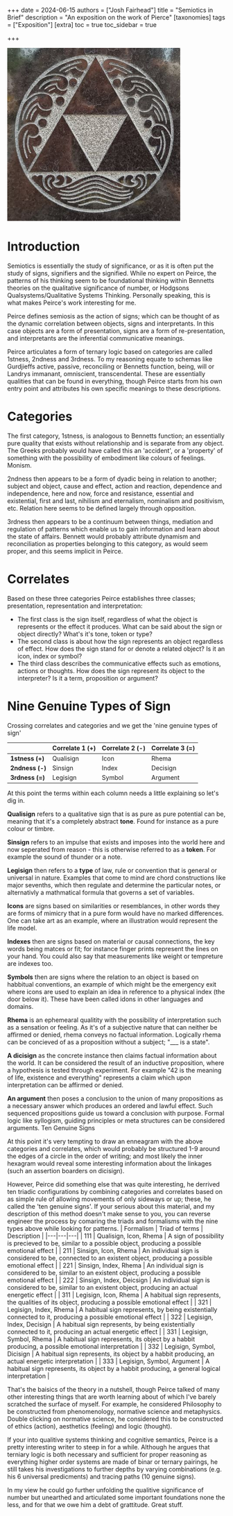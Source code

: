 +++
date = 2024-06-15
authors = ["Josh Fairhead"]
title = "Semiotics in Brief"
description = "An exposition on the work of Pierce"
[taxonomies]
tags = ["Exposition"]
[extra]
toc = true
toc_sidebar = true

+++

![alt text](Triads.jpg)

# Introduction

Semiotics is essentially the study of significance, or as it is often put the study of signs, signifiers and the signified. While no expert on Peirce, the patterns of his thinking seem to be foundational thinking within Bennetts theories on the qualitative significance of number, or Hodgsons Qualsystems/Qualitative Systems Thinking. Personally speaking, this is what makes Peirce's work interesting for me.

Peirce defines semiosis as the action of signs; which can be thought of as the dynamic correlation between objects, signs and interpretants. In this case objects are a form of presentation, signs are a form of re-presentation, and interpretants are the inferential communicative meanings.

Peirce articulates a form of ternary logic based on categories are called 1stness, 2ndness and 3rdness. To my reasoning equate to schemas like Gurdjieffs active, passive, reconciling or Bennetts function, being, will or Landrys immanant, omniscient, transcendental. These are essentially qualities that can be found in everything, though Peirce starts from his own entry point and attributes his own specific meanings to these descriptions.

# Categories

The first category, 1stness, is analogous to Bennetts function; an essentially pure quality that exists without relationship and is separate from any object. The Greeks probably would have called this an 'accident', or a 'property' of something with the possibility of embodiment like colours of feelings. Monism.

2ndness then appears to be a form of dyadic being in relation to another; subject and object, cause and effect, action and reaction, dependence and independence, here and now, force and resistance, essential and existential, first and last, nihilism and eternalism, nominalism and positivism, etc. Relation here seems to be defined largely through opposition.

3rdness then appears to be a continuum between things, mediation and regulation of patterns which enable us to gain information and learn about the state of affairs. Bennett would probably attribute dynamism and reconciliation as properties belonging to this category, as would seem proper, and this seems implicit in Peirce.

# Correlates

Based on these three categories Peirce establishes three classes; presentation, representation and interpretation:

- The first class is the sign itself, regardless of what the object is represents or the effect it produces. What can be said about the sign or object directly? What's it's tone, token or type?
- The second class is about how the sign represents an object regardless of effect. How does the sign stand for or denote a related object? Is it an icon, index or symbol?
- The third class describes the communicative effects such as emotions, actions or thoughts. How does the sign represent its object to the interpreter? Is it a term, proposition or argument?

# Nine Genuine Types of Sign

Crossing correlates and categories and we get the 'nine genuine types of sign'

| | Correlate 1 (+) | Correlate 2 (-) | Correlate 3 (=) |
|---|---|---|---|
| **1stness (+)** |	Qualisign |	Icon | Rhema |
| **2ndness (-)** |	Sinsign | Index | Decisign | 
| **3rdness (=)** |	Legisign | Symbol | Argument |

At this point the terms within each column needs a little explaining so let's dig in.

**Qualisign** refers to a qualitative sign that is as pure as pure potential can be, meaning that it's a completely abstract **tone**. Found for instance as a pure colour or timbre.

**Sinsign** refers to an impulse that exists and imposes into the world here and now seperated from reason - this is otherwise referred to as a **token**. For example the sound of thunder or a note.

**Legisign** then refers to a **type** of law, rule or convention that is general or universal in nature. Examples that come to mind are chord constructions like major sevenths, which then regulate and determine the particular notes, or alternativly a mathmatical formula that governs a set of variables.

**Icons** are signs based on similarities or resemblances, in other words they are forms of mimicry that in a pure form would have no marked differences. One can take art as an example, where an illustration would represent the life model.

**Indexes** then are signs based on material or causal connections, the key words being matces or fit; for instance finger prints represent the lines on your hand. You could also say that measurements like weight or tempreture are indexes too.

**Symbols** then are signs where the relation to an object is based on habbitual conventions, an example of which might be the emergency exit where icons are used to explain an idea in reference to a physical index (the door below it). These have been called idons in other languages and domains.

**Rhema** is an ephemearal qualitity with the possibility of interpretation such as a sensation or feeling. As it's of a subjective nature that can neither be affirmed or denied, rhema conveys no factual information. Logically rhema can be concieved of as a proposition without a subject; "___ is a state".

**A dicisign** as the concrete instance then claims factual information about the world. It can be considered the result of an inductive proposition, where a hypothesis is tested through experiment. For example "42 is the meaning of life, existence and everything" represents a claim which upon interpretation can be affirmed or denied.

**An argument** then poses a conclusion to the union of many propositions as a necessary answer which produces an ordered and lawful effect. Such sequenced propositions guide us toward a conclusion with purpose. Formal logic like syllogism, guiding principles or meta structures can be considered arguments.
Ten Genuine Signs

At this point it's very tempting to draw an enneagram with the above categories and correlates, which would probably be structured 1-9 around the edges of a circle in the order of writing; and most likely the inner hexagram would reveal some interesting information about the linkages (such an assertion boarders on dicisign).

However, Peirce did something else that was quite interesting, he derrived ten triadic configurations by combining categories and correlates based on as simple rule of allowing movements of only sideways or up; these, he called the 'ten genuine signs'. If your serious about this material, and my description of this method doesn't make sense to you, you can reverse engineer the process by comaring the triads and formalisms with the nine types above while looking for patterns.
| Formalism | Triad of terms | Description |
|---|---|---|
| 111 |	Qualisign, Icon, Rhema | A sign of possibility is precieved to be, similar to a possible object, producing a possible emotional effect |
| 211 |	Sinsign, Icon, Rhema | An individual sign is considered to be, connected to an existent object, producing a possible emotional effect |
| 221 |	Sinsign, Index, Rhema |	An individual sign is considered to be, similar to an existent object, producing a possible emotional effect |
| 222 |	Sinsign, Index, Deicsign | An individual sign is considered to be, similar to an existent object, producing an actual energetic effect |
| 311 |	Legisign, Icon, Rhema | A habitual sign represents, the qualities of its object, producing a possible emotional effect |
| 321 |	Legisign, Index, Rhema | A habitual sign represents, by being existentially connected to it, producing a possible emotional effect |
| 322 |	Legisign, Index, Decisign | A habitual sign represents, by being existentially connected to it, producing an actual energetic effect |
| 331 |	Legisign, Symbol, Rhema | A habitual sign represents, its object by a habbit producing, a possible emotional interpretation |
| 332 |	Legisign, Symbol, Dicisign | A habitual sign represents, its object by a habbit producing, an actual energetic interpretation |
| 333 |	Legisign, Symbol, Argument | A habitual sign represents, its object by a habbit producing, a general logical interpretation | 

That's the baisics of the theory in a nutshell, though Peirce talked of many other interesting things that are worth learning about of which I've barely scratched the surface of myself. For example, he considered Philosophy to be constructed from phenomenology, normative science and metaphysics. Double clicking on normative science, he considered this to be constructed of ethics (action), aesthetics (feeling) and logic (thought).

If your into qualitive systems thinking and cognitive semantics, Peirce is a pretty interesting writer to steep in for a while. Although he argues that terniary logic is both necessary and sufficient for proper reasoning as everything higher order systems are made of binar or ternary pairings, he still takes his investigations to further depths by varying combinations (e.g. his 6 universal predicments) and tracing paths (10 genuine signs).

In my view he could go further unfolding the qualitive significance of number but unearthed and articulated some important foundations none the less, and for that we owe him a debt of grattitude. Great stuff.
